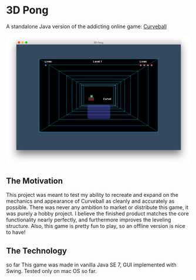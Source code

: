 # 3D Pong

A standalone Java version of the addicting online game: [Curveball](http://www.ponggame.org/3dpong.php)

![3D Pong](https://github.com/samhollenbach/3DPong/blob/master/screenshots/ingame.png "In-Game Screenshot")

## The Motivation

This project was meant to test my ability to recreate and expand on the mechanics and appearance of Curveball as cleanly and accurately as possible.
There was never any ambition to market or distribute this game, it was purely a hobby project. 
I believe the finished product matches the core functionality nearly perfectly, and furthermore improves the leveling structure.
Also, this game is pretty fun to play, so an offline version is nice to have!

## The Technology
 so far
This game was made in vanilla Java SE 7, GUI implemented with Swing. Tested only on mac OS so far.

